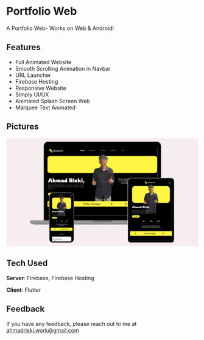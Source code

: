 # Portfolio Web 

A Portfolio Web- Works on Web & Android! 

## Features
- Full Animated Website 
- Smooth Scrolling Animation in Navbar
- URL Launcher
- Firebase Hosting
- Responsive Website
- Simply UI/UX
- Animated Splash Screen Web
- Marquee Text Animated

## Pictures
<p align="center">
  <img width="1000" src="https://github.com/ahmadriski23/Ariski-Portfolio-Flutter/blob/main/ScreenshotPorto.png" alt="Youtube Tutorial Image">
</p>


## Tech Used
**Server**: Firebase, Firebase Hosting

**Client**: Flutter
    
## Feedback

If you have any feedback, please reach out to me at ahmadriski.work@gmail.com
